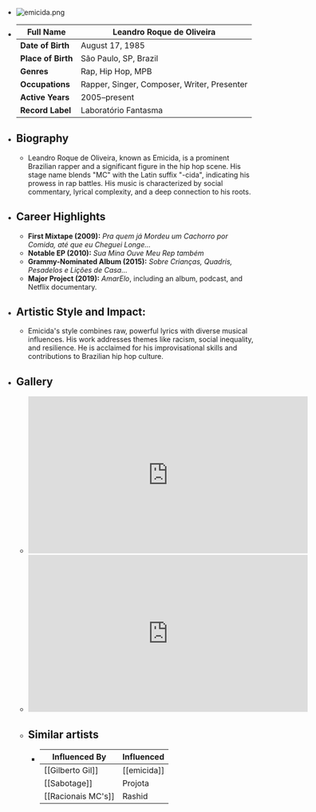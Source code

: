 ---
---

- ![emicida.png](../assets/emicida_1717364103498_0.png)
- | **Full Name**     | Leandro Roque de Oliveira          |
  |-------------------|------------------------------------|
  | **Date of Birth** | August 17, 1985                    |
  | **Place of Birth**| São Paulo, SP, Brazil              |
  | **Genres**        | Rap, Hip Hop, MPB                  |
  | **Occupations**   | Rapper, Singer, Composer, Writer, Presenter |
  | **Active Years**  | 2005–present                       |
  | **Record Label**  | Laboratório Fantasma               |
- ## **Biography**
	- Leandro Roque de Oliveira, known as Emicida, is a prominent Brazilian rapper and a significant figure in the hip hop scene. His stage name blends "MC" with the Latin suffix "-cida", indicating his prowess in rap battles. His music is characterized by social commentary, lyrical complexity, and a deep connection to his roots.
- ## **Career Highlights**
	- **First Mixtape (2009):** *Pra quem já Mordeu um Cachorro por Comida, até que eu Cheguei Longe...*
	- **Notable EP (2010):** *Sua Mina Ouve Meu Rep também*
	- **Grammy-Nominated Album (2015):** *Sobre Crianças, Quadris, Pesadelos e Lições de Casa...*
	- **Major Project (2019):** *AmarElo*, including an album, podcast, and Netflix documentary.
- ## **Artistic Style and Impact:**
	- Emicida's style combines raw, powerful lyrics with diverse musical influences. His work addresses themes like racism, social inequality, and resilience. He is acclaimed for his improvisational skills and contributions to Brazilian hip hop culture.
- ## **Gallery**
	- <iframe width="560" height="315" src="https://www.youtube.com/embed/GZgnl5Ocuh8?si=UeKMyA2Xqe_I4vzd" title="YouTube video player" frameborder="0" allow="accelerometer; autoplay; clipboard-write; encrypted-media; gyroscope; picture-in-picture; web-share" referrerpolicy="strict-origin-when-cross-origin" allowfullscreen></iframe>
	- <iframe width="560" height="315" src="https://www.youtube.com/embed/PTDgP3BDPIU?si=nlfWU6DrBf8mb6mN" title="YouTube video player" frameborder="0" allow="accelerometer; autoplay; clipboard-write; encrypted-media; gyroscope; picture-in-picture; web-share" referrerpolicy="strict-origin-when-cross-origin" allowfullscreen></iframe>
	- ## Similar artists
		- | Influenced By       | Influenced       |
		  |---------------------|------------------|
		  | [[Gilberto Gil]]    | [[emicida]]     |
		  | [[Sabotage]]        | Projota          |
		  | [[Racionais MC's]]  | Rashid           |